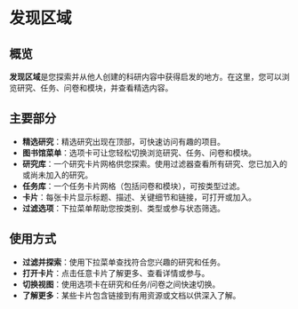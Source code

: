 # 发现区域

## 概览

**发现区域**是您探索并从他人创建的科研内容中获得启发的地方。在这里，您可以浏览研究、任务、问卷和模块，并查看精选内容。

## 主要部分

- **精选研究**：精选研究出现在顶部，可快速访问有趣的项目。
- **图书馆菜单**：选项卡可让您轻松切换浏览研究、任务、问卷和模块。
- **研究库**：一个研究卡片网格供您探索。使用过滤器查看所有研究、您已加入的或尚未加入的研究。
- **任务库**：一个任务卡片网格（包括问卷和模块），可按类型过滤。
- **卡片**：每张卡片显示标题、描述、关键细节和链接，可打开或加入。
- **过滤选项**：下拉菜单帮助您按类别、类型或参与状态筛选。

## 使用方式

- **过滤并探索**：使用下拉菜单查找符合您兴趣的研究和任务。
- **打开卡片**：点击任意卡片了解更多、查看详情或参与。
- **切换视图**：使用选项卡在研究和任务/问卷之间快速切换。
- **了解更多**：某些卡片包含链接到有用资源或文档以供深入了解。